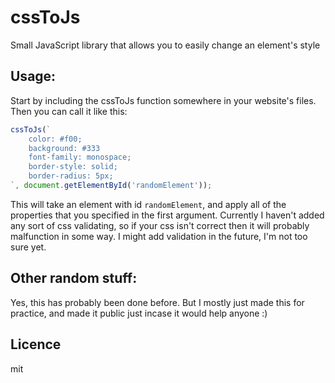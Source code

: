 # cssToJs
Small JavaScript library that allows you to easily change an element's style

## Usage:
Start by including the cssToJs function somewhere 
in your website's files.
Then you can call it like this:
~~~js
cssToJs(`
    color: #f00;
    background: #333
    font-family: monospace;
    border-style: solid;
    border-radius: 5px;
`, document.getElementById('randomElement'));
~~~
This will take an element with id `randomElement`,
and apply all of the properties that you specified 
in the first argument. 
Currently I haven't added any sort of css 
validating, so if your css isn't correct then it will
probably malfunction in some way. I might add 
validation in the future, I'm not too sure yet.

## Other random stuff:

Yes, this has probably been done before. 
But I mostly just made this for practice,
and made it public just incase it would 
help anyone :)

## Licence
mit
